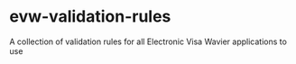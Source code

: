 # evw-validation-rules

A collection of validation rules for all Electronic Visa Wavier applications to use